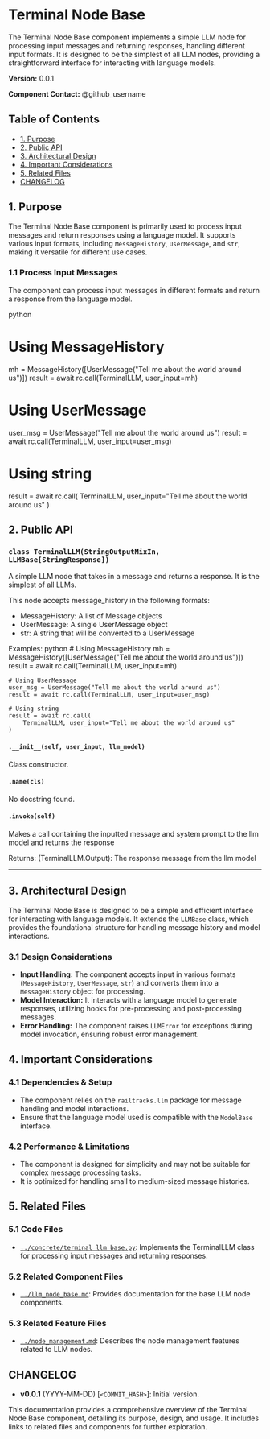# Terminal Node Base

The Terminal Node Base component implements a simple LLM node for processing input messages and returning responses, handling different input formats. It is designed to be the simplest of all LLM nodes, providing a straightforward interface for interacting with language models.

**Version:** 0.0.1

**Component Contact:** @github_username

## Table of Contents

- [1. Purpose](#1-purpose)
- [2. Public API](#2-public-api)
- [3. Architectural Design](#3-architectural-design)
- [4. Important Considerations](#4-important-considerations)
- [5. Related Files](#5-related-files)
- [CHANGELOG](#changelog)

## 1. Purpose

The Terminal Node Base component is primarily used to process input messages and return responses using a language model. It supports various input formats, including `MessageHistory`, `UserMessage`, and `str`, making it versatile for different use cases.

### 1.1 Process Input Messages

The component can process input messages in different formats and return a response from the language model.

python
# Using MessageHistory
mh = MessageHistory([UserMessage("Tell me about the world around us")])
result = await rc.call(TerminalLLM, user_input=mh)

# Using UserMessage
user_msg = UserMessage("Tell me about the world around us")
result = await rc.call(TerminalLLM, user_input=user_msg)

# Using string
result = await rc.call(
    TerminalLLM, user_input="Tell me about the world around us"
)


## 2. Public API

### `class TerminalLLM(StringOutputMixIn, LLMBase[StringResponse])`
A simple LLM node that takes in a message and returns a response. It is the simplest of all LLMs.

This node accepts message_history in the following formats:
- MessageHistory: A list of Message objects
- UserMessage: A single UserMessage object
- str: A string that will be converted to a UserMessage

Examples:
    python
    # Using MessageHistory
    mh = MessageHistory([UserMessage("Tell me about the world around us")])
    result = await rc.call(TerminalLLM, user_input=mh)

    # Using UserMessage
    user_msg = UserMessage("Tell me about the world around us")
    result = await rc.call(TerminalLLM, user_input=user_msg)

    # Using string
    result = await rc.call(
        TerminalLLM, user_input="Tell me about the world around us"
    )
    

#### `.__init__(self, user_input, llm_model)`
Class constructor.

#### `.name(cls)`
No docstring found.

#### `.invoke(self)`
Makes a call containing the inputted message and system prompt to the llm model and returns the response

Returns:
    (TerminalLLM.Output): The response message from the llm model


---

## 3. Architectural Design

The Terminal Node Base is designed to be a simple and efficient interface for interacting with language models. It extends the `LLMBase` class, which provides the foundational structure for handling message history and model interactions.

### 3.1 Design Considerations

- **Input Handling:** The component accepts input in various formats (`MessageHistory`, `UserMessage`, `str`) and converts them into a `MessageHistory` object for processing.
- **Model Interaction:** It interacts with a language model to generate responses, utilizing hooks for pre-processing and post-processing messages.
- **Error Handling:** The component raises `LLMError` for exceptions during model invocation, ensuring robust error management.

## 4. Important Considerations

### 4.1 Dependencies & Setup

- The component relies on the `railtracks.llm` package for message handling and model interactions.
- Ensure that the language model used is compatible with the `ModelBase` interface.

### 4.2 Performance & Limitations

- The component is designed for simplicity and may not be suitable for complex message processing tasks.
- It is optimized for handling small to medium-sized message histories.

## 5. Related Files

### 5.1 Code Files

- [`../concrete/terminal_llm_base.py`](../concrete/terminal_llm_base.py): Implements the TerminalLLM class for processing input messages and returning responses.

### 5.2 Related Component Files

- [`../llm_node_base.md`](../llm_node_base.md): Provides documentation for the base LLM node components.

### 5.3 Related Feature Files

- [`../node_management.md`](../node_management.md): Describes the node management features related to LLM nodes.

## CHANGELOG

- **v0.0.1** (YYYY-MM-DD) [`<COMMIT_HASH>`]: Initial version.



This documentation provides a comprehensive overview of the Terminal Node Base component, detailing its purpose, design, and usage. It includes links to related files and components for further exploration.